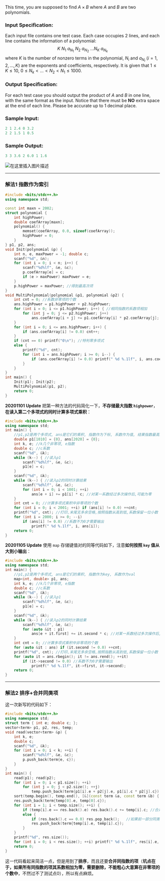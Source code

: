 This time, you are supposed to find $A×B$ where $A$ and $B$ are two polynomials.
### Input Specification:

Each input file contains one test case. Each case occupies 2 lines, and each line contains the information of a polynomial:
$$K\ N_1\ a_{N_1}\ N_2\ a_{N_2}\ \dots N_K\ a_{N_k}$$
where $K$ is the number of nonzero terms in the polynomial, $N_i$​​ and  $a_{N_i}\ (i = 1, 2, \dots, K)$ are the exponents and coefficients, respectively. It is given that $1\le K \le 10,\ 0\le N_k\lt \dots \lt N_2\lt N_1\le 1000$.

### Output Specification:

For each test case you should output the product of $A$ and $B$ in one line, with the same format as the input. Notice that there must be **NO** extra space at the end of each line. Please be accurate up to 1 decimal place.

### Sample Input:

```cpp
2 1 2.4 0 3.2
2 2 1.5 1 0.5
```

### Sample Output:

```groovy
3 3 3.6 2 6.0 1 1.6
```
![在这里插入图片描述](https://img-blog.csdnimg.cn/20201101164437246.png?x-oss-process=image/watermark,type_ZmFuZ3poZW5naGVpdGk,shadow_10,text_aHR0cHM6Ly9ibG9nLmNzZG4ubmV0L215UmVhbGl6YXRpb24=,size_16,color_FFFFFF,t_70#pic_center)

---
### 解法1 指数作为索引
```cpp
#include <bits/stdc++.h>
using namespace std;

const int maxn = 2002;
struct polynomial {
	int highPower;
	double coefArray[maxn];
	polynomial() {
		memset(coefArray, 0.0, sizeof(coefArray));
		highPower = 0;
	}
} p1, p2, ans;
void Init(polynomial &p) {
	int n, e, maxPower = -1; double c;
	scanf("%d", &n);
	for (int i = 0; i < n; i++) {
		scanf("%d%lf", &e, &c);
		p.coefArray[e] = c;
		if (e > maxPower) maxPower = e;
	}
	p.highPower = maxPower; //得到最高次项
}
void MultiPolynomial(polynomial &p1, polynomial &p2) {
	int cnt = 0; //系数非零项的个数 
	ans.highPower = p1.highPower + p2.highPower;
	for (int i = 0; i <= p1.highPower; i++) { //相同指数的系数项相加
		for (int j = 0; j <= p2.highPower; j++) 
			ans.coefArray[i + j] += p1.coefArray[i] * p2.coefArray[j];   
	} 
    for (int i = 0; i <= ans.highPower; i++) {
        if (ans.coefArray[i] != 0.0) cnt++;
    }
	if (cnt == 0) printf("0\n"); //特判零多项式
	else {
		printf("%d", cnt);
		for (int i = ans.highPower; i >= 0; i--) {
			if (ans.coefArray[i] != 0.0) printf(" %d %.1lf", i, ans.coefArray[i]);
		} 
	} 
}
int main() {
	Init(p1); Init(p2);
	MultiPolynomial(p1, p2);
	return 0;
}
```

**20201101 Update** 把第一种方法的代码简化一下，**不存储最大指数 `highpower`**，**在读入第二个多项式的同时计算多项式乘积**：

```cpp
#include <bits/stdc++.h>
using namespace std; 
int main() {
    //p1,p2是两个多项式, ans是它们的乘积, 指数作为下标, 系数作为值, 结果指数最高为2000
    double p1[1010] = {0}, ans[2020] = {0};
    int k, e; //k几个非零项, e指数
    double c; //c系数
    scanf("%d", &k);
    while (k--) { //读入p1
        scanf("%d%lf", &e, &c);
        p1[e] = c;
    }
    scanf("%d", &k);
    while (k--) { //读入p2的同时计算结果
        scanf("%d%lf", &e, &c);
        for (int i = 0; i < 1001; ++i)
            ans[e + i] += p1[i] * c; //对某一系数经过多次操作后,可能为零
    }
    int cnt = 0; //计算多项式乘积中非零项的个数
    for (int i = 0; i < 2001; ++i) if (ans[i] != 0.0) ++cnt;
    printf("%d", cnt); //打印,末尾无多余空格,按照指数从高到低,系数保留一位小数
    for (int i = 2000; i >= 0; --i) 
        if (ans[i] != 0.0) //系数不为0才需要输出
            printf(" %d %.1lf", i, ans[i]);
    return 0;
}
```
**20201105 Update** 使用 `map` 存储键值对的同等代码如下，注意**如何按照 `key` 值从大到小输出**：
```cpp
#include <bits/stdc++.h>
using namespace std; 
int main() {
    //p1,p2是两个多项式, ans是它们的乘积, 指数作为key, 系数作为val
    map<int, double> p1, ans;
    int k, e; //k几个非零项, e指数
    double c; //c系数
    scanf("%d", &k);
    while (k--) { //读入p1
        scanf("%d%lf", &e, &c);
        p1[e] = c;
    }
    scanf("%d", &k);
    while (k--) { //读入p2的同时计算结果
        scanf("%d%lf", &e, &c);
        for (auto &it : p1)
            ans[e + it.first] += it.second * c; //对某一系数经过多次操作后,可能为零
    }
    int cnt = 0; //计算多项式乘积中非零项的个数
    for (auto &it : ans) if (it.second != 0.0) ++cnt;
    printf("%d", cnt); //打印,末尾无多余空格,按照指数从高到低,系数保留一位小数
    for (auto it = ans.rbegin(); it != ans.rend(); ++it) 
        if (it->second != 0.0) //系数不为0才需要输出
            printf(" %d %.1lf", it->first, it->second);
    return 0;
}
```

 ---
### 解法2 排序+合并同类项
这一次新写的代码如下：
```cpp
#include <bits/stdc++.h>
using namespace std; 
struct term { int e; double c; };
vector<term> p1, p2, res, temp;
void read(vector<term> &p) {
    int k, e;
    double c;
    scanf("%d", &k);
    for (int i = 0; i < k; ++i) {
        scanf("%d%lf", &e, &c);
        p.push_back(term{e, c});
    }
}
int main() { 
    read(p1); read(p2);
    for (int i = 0; i < p1.size(); ++i) 
        for (int j = 0; j < p2.size(); ++j) 
            temp.push_back(term{p1[i].e + p2[j].e, p1[i].c * p2[j].c});
    sort(temp.begin(), temp.end(), [&](const term &a, const term &b) { return a.e > b.e; });
    res.push_back(term{temp[0].e, temp[0].c});
    for (int i = 1; i < temp.size(); ++i) {
        if (temp[i].e == res.back().e) res.back().c += temp[i].c; //合并同指数的项,系数相加
        else {
            if (res.back().c == 0.0) res.pop_back();   //如果前一部分同类项系数相加后为0,则删除
            res.push_back(term{temp[i].e, temp[i].c}); 
        }    
    }
    printf("%d", res.size());
    for (int i = 0; i < res.size(); ++i) printf(" %d %.1lf", res[i].e, res[i].c);
    return 0;
}
```
这一代码看起来简洁一点，但是用到了**排序**，而且还要**合并同指数的项**（**坑点在于，如果所有同指数的项其系数相加为零，需要删除，不能粗心大意算在非零项的个数中**，不然过不了测试点0），所以有点麻烦。
